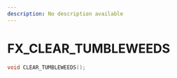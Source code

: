```yaml
---
description: No description available 
---
```


# FX\_CLEAR_TUMBLEWEEDS

```cpp
void CLEAR_TUMBLEWEEDS();
```